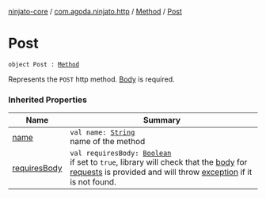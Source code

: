 [ninjato-core](../../index.md) / [com.agoda.ninjato.http](../index.md) / [Method](index.md) / [Post](./-post.md)

# Post

`object Post : `[`Method`](index.md)

Represents the `POST` http method. [Body](../-body/index.md) is required.

### Inherited Properties

| Name | Summary |
|---|---|
| [name](name.md) | `val name: `[`String`](https://kotlinlang.org/api/latest/jvm/stdlib/kotlin/-string/index.html)<br>name of the method |
| [requiresBody](requires-body.md) | `val requiresBody: `[`Boolean`](https://kotlinlang.org/api/latest/jvm/stdlib/kotlin/-boolean/index.html)<br>if set to `true`, library will check that the [body](../-body/index.md) for [requests](../-request/index.md) is provided and will throw [exception](../../com.agoda.ninjato.exception/-missing-body-exception/index.md) if it is not found. |
